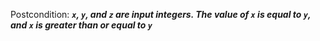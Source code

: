 Postcondition: ***`x`, `y`, and `z` are input integers. The value of `x` is equal to `y`, and `x` is greater than or equal to `y`***
